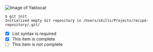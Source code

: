 # 

![Image of Yaktocat](https://octodex.github.com/images/yaktocat.png)

```
$ git init
Initialized empty Git repository in /Users/skills/Projects/recipe-repository/.git/
```

- [x] List syntax is required
- [x] This item is complete
- [ ] This item is not complete
